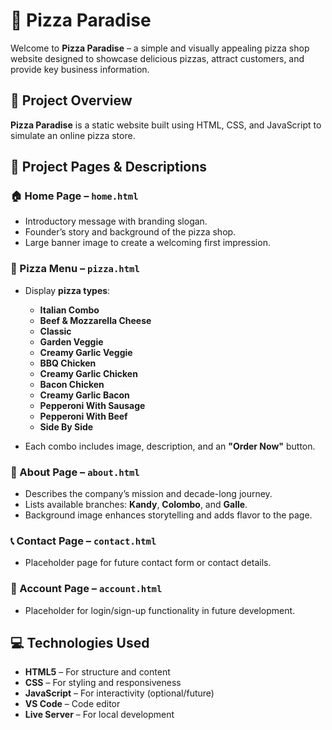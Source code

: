 
# 🍕 Pizza Paradise

Welcome to **Pizza Paradise** – a simple and visually appealing pizza shop website designed to showcase delicious pizzas, attract customers, and provide key business information.


## 📌 Project Overview

**Pizza Paradise** is a static website built using HTML, CSS, and JavaScript to simulate an online pizza store. 


## 📄 Project Pages & Descriptions

### 🏠 Home Page – `home.html`
- Introductory message with branding slogan.
- Founder’s story and background of the pizza shop.
- Large banner image to create a welcoming first impression.

### 🍕 Pizza Menu – `pizza.html`
- Display **pizza types**:
  - **Italian Combo**
  - **Beef & Mozzarella Cheese**
  - **Classic**
  - **Garden Veggie**
  - **Creamy Garlic Veggie**
  - **BBQ Chicken**
  - **Creamy Garlic Chicken**
  - **Bacon Chicken**
  - **Creamy Garlic Bacon**
  - **Pepperoni With Sausage**
  - **Pepperoni With Beef**
  - **Side By Side**


- Each combo includes image, description, and an **"Order Now"** button.

### 🧾 About Page – `about.html`
- Describes the company’s mission and decade-long journey.
- Lists available branches: **Kandy**, **Colombo**, and **Galle**.
- Background image enhances storytelling and adds flavor to the page.

### 📞 Contact Page – `contact.html`
- Placeholder page for future contact form or contact details.

### 👤 Account Page – `account.html`
- Placeholder for login/sign-up functionality in future development.


## 💻 Technologies Used

- **HTML5** – For structure and content
- **CSS** – For styling and responsiveness
- **JavaScript** – For interactivity (optional/future)
- **VS Code** – Code editor
- **Live Server** – For local development
